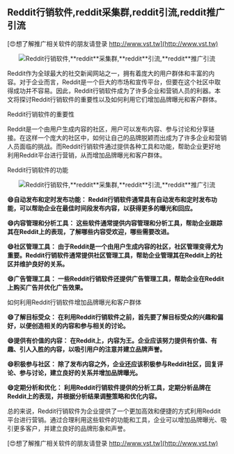 ## **Reddit行销软件,**reddit**采集群,**reddit**引流,**reddit**推广引流**

[😍想了解推广相关软件的朋友请登录 http://www.vst.tw](http://www.vst.tw)

 <center><img src="https://vst.tw/MP4/tuiguang/png/6.png" alt="Reddit行销软件,**reddit**采集群,**reddit**引流,**reddit**推广引流"></center>

Reddit作为全球最大的社交新闻网站之一，拥有着庞大的用户群体和丰富的内容。对于企业而言，Reddit是一个巨大的市场和宣传平台，但要在这个社区中取得成功并不容易。因此，Reddit行销软件成为了许多企业和营销人员的利器。本文将探讨Reddit行销软件的重要性以及如何利用它们增加品牌曝光和客户群体。

Reddit行销软件的重要性

Reddit是一个由用户生成内容的社区，用户可以发布内容、参与讨论和分享链接。在这样一个庞大的社区中，如何让自己的品牌脱颖而出成为了许多企业和营销人员面临的挑战。而Reddit行销软件通过提供各种工具和功能，帮助企业更好地利用Reddit平台进行营销，从而增加品牌曝光和客户群体。

Reddit行销软件的功能

 <center><img src="https://vst.tw/MP4/tuiguang/png/3.png" alt="Reddit行销软件,**reddit**采集群,**reddit**引流,**reddit**推广引流"></center>

**😄自动发布和定时发布功能： Reddit行销软件通常具有自动发布和定时发布功能，可以帮助企业在最佳时间段发布内容，以获得更多的曝光和回应。**

**😄内容管理和分析工具： 这些软件通常提供内容管理和分析工具，帮助企业跟踪其在Reddit上的表现，了解哪些内容受欢迎，哪些需要改进。**

**😄社区管理工具： 由于Reddit是一个由用户生成内容的社区，社区管理变得尤为重要。Reddit行销软件通常提供社区管理工具，帮助企业管理其在Reddit上的社区并维护良好的关系。**

**😄广告管理工具： 一些Reddit行销软件还提供广告管理工具，帮助企业在Reddit上购买广告并优化广告效果。**

如何利用Reddit行销软件增加品牌曝光和客户群体

**😄了解目标受众： 在利用Reddit行销软件之前，首先要了解目标受众的兴趣和偏好，以便创造相关的内容和参与相关的讨论。**

**😄提供有价值的内容： 在Reddit上，内容为王。企业应该努力提供有价值、有趣、引人入胜的内容，以吸引用户的注意并建立品牌声誉。**

**😄积极参与社区： 除了发布内容之外，企业还应该积极参与Reddit社区，回复评论、参与讨论，建立良好的关系并增加品牌曝光。**

**😄定期分析和优化： 利用Reddit行销软件提供的分析工具，定期分析品牌在Reddit上的表现，并根据分析结果调整策略和优化内容。**

总的来说，Reddit行销软件为企业提供了一个更加高效和便捷的方式利用Reddit平台进行营销。通过合理利用这些软件的功能和工具，企业可以增加品牌曝光、吸引更多客户，并建立良好的品牌形象和声誉。

[😍想了解推广相关软件的朋友请登录 http://www.vst.tw](http://www.vst.tw)



